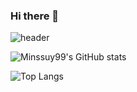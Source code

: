 ### Hi there 👋

<!--
**Minssuy99/Minssuy99** is a ✨ _special_ ✨ repository because its `README.md` (this file) appears on your GitHub profile.

Here are some ideas to get you started:

- 🔭 I’m currently working on ...
- 🌱 I’m currently learning ...
- 👯 I’m looking to collaborate on ...
- 🤔 I’m looking for help with ...
- 💬 Ask me about ...
- 📫 How to reach me: ...
- 😄 Pronouns: ...
- ⚡ Fun fact: ...
-->
![header](https://capsule-render.vercel.app/api?type=waving&height=300&color=gradient&text=Minssuy99)

![Minssuy99's GitHub stats](https://github-readme-stats.vercel.app/api?username=minssuy99&rank_icon=github&show_icons=true&theme=default)

![Top Langs](https://github-readme-stats.vercel.app/api/top-langs/?username=minssuy99&layout=compact)
